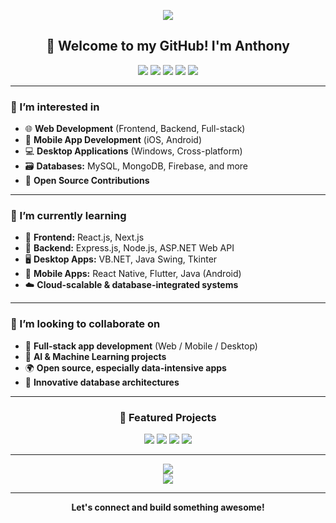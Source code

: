 <!-- Profile Banner -->
<p align="center">
  <img src="https://capsule-render.vercel.app/api?type=waving&color=gradient&height=200&section=header&text=Full%20Stack%20Developer&fontSize=50&animation=fadeIn&fontColor=ffffff" />
</p>

<h2 align="center">👋 Welcome to my GitHub! I'm Anthony</h2>

<p align="center">
  <img src="https://img.shields.io/badge/Web%20Dev-FF4C29?style=for-the-badge&logo=javascript&logoColor=white" />
  <img src="https://img.shields.io/badge/Mobile%20Apps-00C853?style=for-the-badge&logo=android&logoColor=white" />
  <img src="https://img.shields.io/badge/Desktop%20Apps-1565C0?style=for-the-badge&logo=windows&logoColor=white" />
  <img src="https://img.shields.io/badge/Databases-FFD600?style=for-the-badge&logo=mysql&logoColor=white" />
  <img src="https://img.shields.io/badge/Open%20Source-8E24AA?style=for-the-badge&logo=github&logoColor=white" />
</p>

---

### 👀 I’m interested in
- 🌐 **Web Development** (Frontend, Backend, Full-stack)
- 📱 **Mobile App Development** (iOS, Android)
- 💻 **Desktop Applications** (Windows, Cross-platform)
- 🗃️ **Databases:** MySQL, MongoDB, Firebase, and more
- 🤝 **Open Source Contributions**

---

### 🌱 I’m currently learning
- 🧩 **Frontend:** React.js, Next.js
- 🚀 **Backend:** Express.js, Node.js, ASP.NET Web API
- 🖥️ **Desktop Apps:** VB.NET, Java Swing, Tkinter
- 📲 **Mobile Apps:** React Native, Flutter, Java (Android)
- ☁️ **Cloud-scalable & database-integrated systems**

---

### 💞️ I’m looking to collaborate on
- 🔧 **Full-stack app development** (Web / Mobile / Desktop)
- 🤖 **AI & Machine Learning projects**
- 🌍 **Open source, especially data-intensive apps**
- 🧠 **Innovative database architectures**

---

<h3 align="center">🚀 Featured Projects</h3>
<p align="center">
  <a href="https://github.com/anthonyc-dev/Computer-tools"><img src="https://img.shields.io/badge/Computer%20Tools-30336b?style=for-the-badge" /></a>
  <a href="https://github.com/anthonyc-dev/ASCS-App"><img src="https://img.shields.io/badge/ASCS%20App-FF6F00?style=for-the-badge" /></a>
  <a href="https://github.com/anthonyc-dev/brms-api"><img src="https://img.shields.io/badge/BRMS%20API-00b894?style=for-the-badge" /></a>
  <a href="https://github.com/anthonyc-dev/Automotive-Events"><img src="https://img.shields.io/badge/Automotive%20Events-fd5c63?style=for-the-badge" /></a>
</p>

---

<p align="center">
  <img src="https://github-readme-stats.vercel.app/api?username=anthonyc-dev&show_icons=true&theme=radical&hide_title=true" />
  <br>
  <img src="https://streak-stats.demolab.com?user=anthonyc-dev&theme=radical"/>
</p>

---

<p align="center">
  <b>Let's connect and build something awesome!</b>
</p>

<!-- Add social links here if you wish -->
